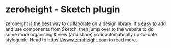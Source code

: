 # zeroheight - Sketch plugin

zeroheight is the best way to collaborate on a design library. It's easy to add and use components from Sketch, then jump over to the website to do some more organising & view (and share) your automatically up-to-date styleguide. Head to https://www.zeroheight.com to read more.
